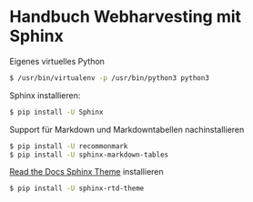 # Handbuch Webharvesting mit Sphinx

Eigenes virtuelles Python 
```bash
$ /usr/bin/virtualenv -p /usr/bin/python3 python3
```

Sphinx installieren:
```bash
$ pip install -U Sphinx
```
Support für Markdown und Markdowntabellen nachinstallieren
```bash
$ pip install -U recommonmark
$ pip install -U sphinx-markdown-tables
```

[Read the Docs Sphinx Theme](https://github.com/readthedocs/sphinx_rtd_theme) installieren

```bash
$ pip install -U sphinx-rtd-theme
```
